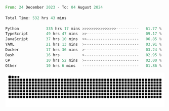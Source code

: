 <!--START_SECTION:waka-->

```rust
From: 24 December 2023 - To: 04 August 2024

Total Time: 532 hrs 43 mins

Python            335 hrs 17 mins >>>>>>>>>>>>>>>----------   61.77 %
TypeScript        49 hrs 47 mins  >>-----------------------   09.17 %
JavaScript        37 hrs 10 mins  >>-----------------------   06.85 %
YAML              21 hrs 13 mins  >------------------------   03.91 %
Docker            17 hrs 36 mins  >------------------------   03.24 %
Bash              16 hrs          >------------------------   02.95 %
C#                10 hrs 52 mins  >------------------------   02.00 %
Other             10 hrs 6 mins   -------------------------   01.86 %
```

<!--END_SECTION:waka-->


<picture>
  <source media="(prefers-color-scheme: dark)" srcset="https://raw.githubusercontent.com/jeerawut97/jeerawut97/output/github-contribution-grid-snake.svg">
  <img alt="github contribution grid snake animation" src="https://raw.githubusercontent.com/jeerawut97/jeerawut97/output/github-contribution-grid-snake.svg">
</picture>
